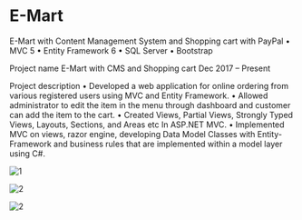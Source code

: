 # E-Mart
E-Mart with Content Management System and Shopping cart with PayPal
• MVC 5 
• Entity Framework 6 
• SQL Server 
• Bootstrap 

Project name E-Mart with CMS and Shopping cart
Dec 2017 – Present

Project description
• Developed a web application for online ordering from various registered users using MVC and Entity Framework.
• Allowed administrator to edit the item in the menu through dashboard and customer can add the item to the cart.
• Created Views, Partial Views, Strongly Typed Views, Layouts, Sections, and Areas etc In ASP.NET MVC.
• Implemented MVC on views, razor engine, developing Data Model Classes with Entity-Framework and business rules that are implemented within a model layer using C#.

![1](https://user-images.githubusercontent.com/25961531/34425807-5b0fa656-ebf5-11e7-93e0-6ae2d10a8b63.jpg)


![2](https://user-images.githubusercontent.com/25961531/34425834-adfc4162-ebf5-11e7-8dd6-d25496af0891.jpg)

![2](https://user-images.githubusercontent.com/25961531/34425901-8b29f23c-ebf6-11e7-8099-bb91310f487d.jpg)
